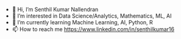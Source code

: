 - 👋 Hi, I’m Senthil Kumar Nallendran 
- 👀 I’m interested in Data Science/Analytics, Mathematics, ML, AI 
- 🌱 I’m currently learning Machine Learning, AI, Python, R
- 📫 How to reach me https://www.linkedin.com/in/senthilkumar16

<!---
senthilkumar16/senthilkumar16 is a ✨ special ✨ repository because its `README.md` (this file) appears on your GitHub profile.
You can click the Preview link to take a look at your changes.
--->
